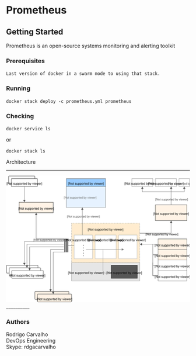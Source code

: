 # Prometheus

## Getting Started

Prometheus is an open-source systems monitoring and alerting toolkit

### Prerequisites

```
Last version of docker in a swarm mode to using that stack.
```

### Running
```
docker stack deploy -c prometheus.yml prometheus
```

### Checking
```
docker service ls
```
or
```
docker stack ls
```

Architecture
__________
<img src="./architecture.svg">
__________

### Authors

Rodrigo Carvalho </br>
DevOps Engineering </br>
Skype: rdgacarvalho

